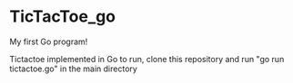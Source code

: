 # TicTacToe_go
My first Go program!

Tictactoe implemented in Go
to run, clone this repository and run "go run tictactoe.go" in the main directory

